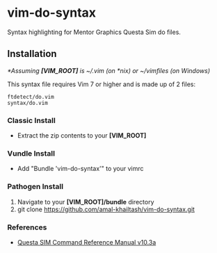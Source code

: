 vim-do-syntax
=============

Syntax highlighting for Mentor Graphics Questa Sim do files.

## Installation

_\*Assuming **[VIM_ROOT]** is ~/.vim (on \*nix) or ~/vimfiles (on Windows)_

This syntax file requires Vim 7 or higher and is made up of 2 files:

    ftdetect/do.vim
    syntax/do.vim

### Classic Install

* Extract the zip contents to your **[VIM_ROOT]**

### Vundle Install

* Add "Bundle 'vim-do-syntax'" to your vimrc

### Pathogen Install

1. Navigate to your **[VIM_ROOT]/bundle** directory
2. git clone https://github.com/amal-khailtash/vim-do-syntax.git

### References

* [Questa SIM Command Reference Manual v10.3a](http://supportnet.mentor.com/docs/201404102/docs/pdfdocs/questa_sim_ref.pdf)
